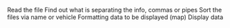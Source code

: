 Read the file
Find out what is separating the info, commas or pipes
Sort the files via name or vehicle
Formatting data to be displayed (map)
Display data
